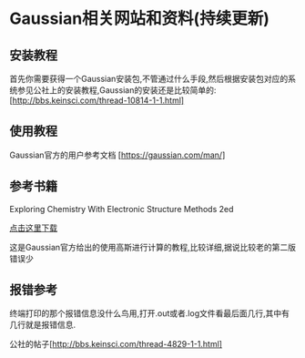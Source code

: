 # Gaussian相关网站和资料(持续更新)

## 安装教程

首先你需要获得一个Gaussian安装包,不管通过什么手段,然后根据安装包对应的系统参见公社上的安装教程,Gaussian的安装还是比较简单的:
[http://bbs.keinsci.com/thread-10814-1-1.html]

## 使用教程

Gaussian官方的用户参考文档 [https://gaussian.com/man/]

## 参考书籍

Exploring Chemistry With Electronic Structure Methods 2ed

[点击这里下载](<Exploring Chemistry With Electronic Structure Methods 2ed.pdf>)

这是Gaussian官方给出的使用高斯进行计算的教程,比较详细,据说比较老的第二版错误少

## 报错参考

终端打印的那个报错信息没什么鸟用,打开.out或者.log文件看最后面几行,其中有几行就是报错信息.

公社的帖子[http://bbs.keinsci.com/thread-4829-1-1.html]